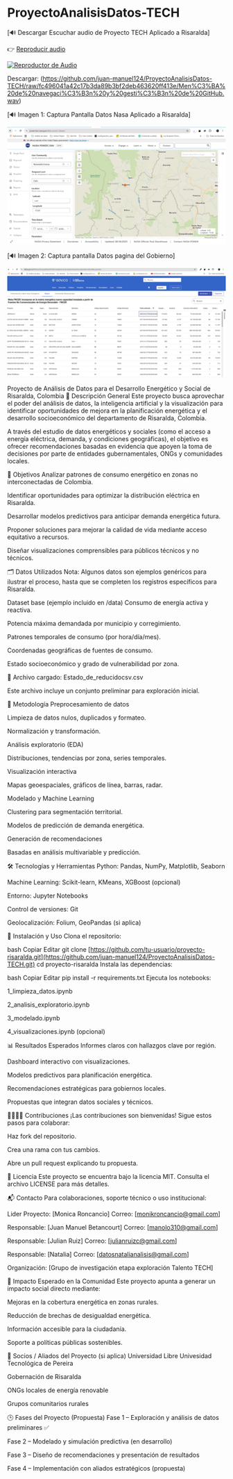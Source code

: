 # ProyectoAnalisisDatos-TECH


[🔊 Descargar Escuchar audio de Proyecto TECH Aplicado a Risaralda]

👉 [Reproducir audio](https://juan-manuel124.github.io/ProyectoAnalisisDatos-TECH/)

[![Reproductor de Audio](https://img.shields.io/badge/%F0%9F%8E%A7%20Reproducir%20Audio-blue?style=for-the-badge)](https://juan-manuel124.github.io/ProyectoAnalisisDatos-TECH/)

Descargar:
(https://github.com/juan-manuel124/ProyectoAnalisisDatos-TECH/raw/fc496041a42c17b3da89b3bf2deb463620ff413e/Men%C3%BA%20de%20navegaci%C3%B3n%20y%20gesti%C3%B3n%20de%20GitHub.wav)

[🔊 Imagen 1: Captura Pantalla Datos Nasa Aplicado a Risaralda]
<!--  -->
![Imagen de donde se obtuvo la colexion de datos de la Nasa](https://raw.githubusercontent.com/juan-manuel124/ProyectoAnalisisDatos-TECH/main/Captura%20Pantalla%20Datos%20Nasa.png)

[🔊 Imagen 2: Captura pantalla Datos pagina del Gobierno]
<!-- Imagen 2: Captura pantalla Datos pagina del Gobierno -->
![Descripción de la imagen 2](https://raw.githubusercontent.com/juan-manuel124/ProyectoAnalisisDatos-TECH/main/Captura%20pantalla%20Datos%20Go.png)

Proyecto de Análisis de Datos para el Desarrollo Energético y Social de Risaralda, Colombia
📌 Descripción General
Este proyecto busca aprovechar el poder del análisis de datos, la inteligencia artificial y la visualización para identificar oportunidades de mejora en la planificación energética y el desarrollo socioeconómico del departamento de Risaralda, Colombia.

A través del estudio de datos energéticos y sociales (como el acceso a energía eléctrica, demanda, y condiciones geográficas), el objetivo es ofrecer recomendaciones basadas en evidencia que apoyen la toma de decisiones por parte de entidades gubernamentales, ONGs y comunidades locales.

🎯 Objetivos
Analizar patrones de consumo energético en zonas no interconectadas de Colombia.

Identificar oportunidades para optimizar la distribución eléctrica en Risaralda.

Desarrollar modelos predictivos para anticipar demanda energética futura.

Proponer soluciones para mejorar la calidad de vida mediante acceso equitativo a recursos.

Diseñar visualizaciones comprensibles para públicos técnicos y no técnicos.

🗂️ Datos Utilizados
Nota: Algunos datos son ejemplos genéricos para ilustrar el proceso, hasta que se completen los registros específicos para Risaralda.

Dataset base (ejemplo incluido en /data)
Consumo de energía activa y reactiva.

Potencia máxima demandada por municipio y corregimiento.

Patrones temporales de consumo (por hora/día/mes).

Coordenadas geográficas de fuentes de consumo.

Estado socioeconómico y grado de vulnerabilidad por zona.

📁 Archivo cargado: Estado_de_reducidocsv.csv

Este archivo incluye un conjunto preliminar para exploración inicial.

🧪 Metodología
Preprocesamiento de datos

Limpieza de datos nulos, duplicados y formateo.

Normalización y transformación.

Análisis exploratorio (EDA)

Distribuciones, tendencias por zona, series temporales.

Visualización interactiva

Mapas geoespaciales, gráficos de línea, barras, radar.

Modelado y Machine Learning

Clustering para segmentación territorial.

Modelos de predicción de demanda energética.

Generación de recomendaciones

Basadas en análisis multivariable y predicción.

🛠️ Tecnologías y Herramientas
Python: Pandas, NumPy, Matplotlib, Seaborn

Machine Learning: Scikit-learn, KMeans, XGBoost (opcional)

Entorno: Jupyter Notebooks

Control de versiones: Git

Geolocalización: Folium, GeoPandas (si aplica)

🚀 Instalación y Uso
Clona el repositorio:

bash
Copiar
Editar
git clone [https://github.com/tu-usuario/proyecto-risaralda.git](https://github.com/juan-manuel124/ProyectoAnalisisDatos-TECH.git)
cd proyecto-risaralda
Instala las dependencias:

bash
Copiar
Editar
pip install -r requirements.txt
Ejecuta los notebooks:

1_limpieza_datos.ipynb

2_analisis_exploratorio.ipynb

3_modelado.ipynb

4_visualizaciones.ipynb (opcional)

📊 Resultados Esperados
Informes claros con hallazgos clave por región.

Dashboard interactivo con visualizaciones.

Modelos predictivos para planificación energética.

Recomendaciones estratégicas para gobiernos locales.

Propuestas que integran datos sociales y técnicos.

🫱🏻‍🫲🏽 Contribuciones
¡Las contribuciones son bienvenidas!
Sigue estos pasos para colaborar:

Haz fork del repositorio.

Crea una rama con tus cambios.

Abre un pull request explicando tu propuesta.

📄 Licencia
Este proyecto se encuentra bajo la licencia MIT.
Consulta el archivo LICENSE para más detalles.

📬 Contacto
Para colaboraciones, soporte técnico o uso institucional:

Lider Proyecto: [Monica Roncancio]
Correo: [monikroncancio@gmail.com]

Responsable: [Juan Manuel Betancourt]
Correo: [manolo310@gmail.com]

Responsable: [Julian Ruiz]
Correo: [julianruizc@gmail.com]

Responsable: [Natalia]
Correo: [datosnatalianalisis@gmail.com]

Organización: [Grupo de investigación etapa exploración Talento TECH]

🌱 Impacto Esperado en la Comunidad
Este proyecto apunta a generar un impacto social directo mediante:

Mejoras en la cobertura energética en zonas rurales.

Reducción de brechas de desigualdad energética.

Información accesible para la ciudadanía.

Soporte a políticas públicas sostenibles.

🤝 Socios / Aliados del Proyecto (si aplica)
Universidad Libre
Univesidad Tecnológica de Pereira

Gobernación de Risaralda

ONGs locales de energía renovable

Grupos comunitarios rurales

🕒 Fases del Proyecto (Propuesta)
Fase 1 – Exploración y análisis de datos preliminares ✅

Fase 2 – Modelado y simulación predictiva (en desarrollo)

Fase 3 – Diseño de recomendaciones y presentación de resultados

Fase 4 – Implementación con aliados estratégicos (propuesta)
